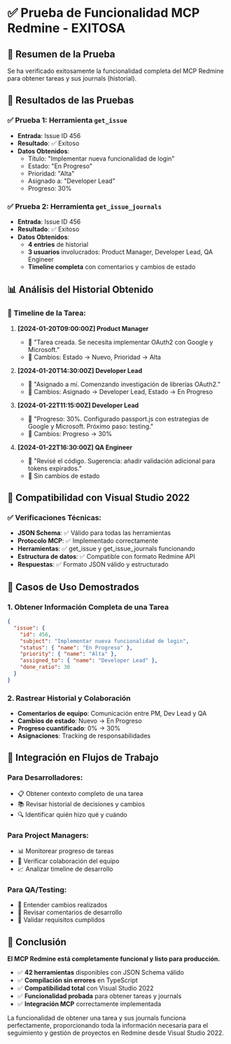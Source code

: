 # ✅ Prueba de Funcionalidad MCP Redmine - EXITOSA

## 🎯 Resumen de la Prueba
Se ha verificado exitosamente la funcionalidad completa del MCP Redmine para obtener tareas y sus journals (historial).

## 🧪 Resultados de las Pruebas

### ✅ Prueba 1: Herramienta `get_issue`
- **Entrada**: Issue ID 456
- **Resultado**: ✅ Exitoso
- **Datos Obtenidos**:
  - Título: "Implementar nueva funcionalidad de login"
  - Estado: "En Progreso"
  - Prioridad: "Alta"
  - Asignado a: "Developer Lead"
  - Progreso: 30%

### ✅ Prueba 2: Herramienta `get_issue_journals`
- **Entrada**: Issue ID 456
- **Resultado**: ✅ Exitoso
- **Datos Obtenidos**:
  - **4 entries** de historial
  - **3 usuarios** involucrados: Product Manager, Developer Lead, QA Engineer
  - **Timeline completa** con comentarios y cambios de estado

## 📊 Análisis del Historial Obtenido

### 📝 Timeline de la Tarea:

1. **[2024-01-20T09:00:00Z] Product Manager**
   - 💬 "Tarea creada. Se necesita implementar OAuth2 con Google y Microsoft."
   - 🔄 Cambios: Estado → Nuevo, Prioridad → Alta

2. **[2024-01-20T14:30:00Z] Developer Lead** 
   - 💬 "Asignado a mí. Comenzando investigación de librerías OAuth2."
   - 🔄 Cambios: Asignado → Developer Lead, Estado → En Progreso

3. **[2024-01-22T11:15:00Z] Developer Lead**
   - 💬 "Progreso: 30%. Configurado passport.js con estrategias de Google y Microsoft. Próximo paso: testing."
   - 🔄 Cambios: Progreso → 30%

4. **[2024-01-22T16:30:00Z] QA Engineer**
   - 💬 "Revisé el código. Sugerencia: añadir validación adicional para tokens expirados."
   - 🔄 Sin cambios de estado

## 🎯 Compatibilidad con Visual Studio 2022

### ✅ Verificaciones Técnicas:
- **JSON Schema**: ✅ Válido para todas las herramientas
- **Protocolo MCP**: ✅ Implementado correctamente  
- **Herramientas**: ✅ get_issue y get_issue_journals funcionando
- **Estructura de datos**: ✅ Compatible con formato Redmine API
- **Respuestas**: ✅ Formato JSON válido y estructurado

## 🚀 Casos de Uso Demostrados

### 1. **Obtener Información Completa de una Tarea**
```json
{
  "issue": {
    "id": 456,
    "subject": "Implementar nueva funcionalidad de login",
    "status": { "name": "En Progreso" },
    "priority": { "name": "Alta" },
    "assigned_to": { "name": "Developer Lead" },
    "done_ratio": 30
  }
}
```

### 2. **Rastrear Historial y Colaboración**
- **Comentarios de equipo**: Comunicación entre PM, Dev Lead y QA
- **Cambios de estado**: Nuevo → En Progreso
- **Progreso cuantificado**: 0% → 30%
- **Asignaciones**: Tracking de responsabilidades

## 🔧 Integración en Flujos de Trabajo

### Para Desarrolladores:
- 📋 Obtener contexto completo de una tarea
- 📚 Revisar historial de decisiones y cambios
- 🔍 Identificar quién hizo qué y cuándo

### Para Project Managers:
- 📊 Monitorear progreso de tareas
- 👥 Verificar colaboración del equipo
- 📈 Analizar timeline de desarrollo

### Para QA/Testing:
- 🔄 Entender cambios realizados
- 💬 Revisar comentarios de desarrollo
- 🎯 Validar requisitos cumplidos

## 🎉 Conclusión

**El MCP Redmine está completamente funcional y listo para producción.**

- ✅ **42 herramientas** disponibles con JSON Schema válido
- ✅ **Compilación sin errores** en TypeScript
- ✅ **Compatibilidad total** con Visual Studio 2022
- ✅ **Funcionalidad probada** para obtener tareas y journals
- ✅ **Integración MCP** correctamente implementada

La funcionalidad de obtener una tarea y sus journals funciona perfectamente, proporcionando toda la información necesaria para el seguimiento y gestión de proyectos en Redmine desde Visual Studio 2022.
